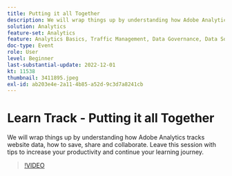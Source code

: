 ```yaml
---
title: Putting it all Together
description: We will wrap things up by understanding how Adobe Analytics tracks website data, how to save, share and collaborate. Leave this session with tips to increase your productivity and continue your learning journey.
solution: Analytics
feature-set: Analytics
feature: Analytics Basics, Traffic Management, Data Governance, Data Sources, Data Configuration and Collection
doc-type: Event
role: User
level: Beginner
last-substantial-update: 2022-12-01
kt: 11538
thumbnail: 3411895.jpeg
exl-id: ab203e4e-2a11-4b85-a52d-9c3d7a8241cb
---
```

# Learn Track - Putting it all Together 

We will wrap things up by understanding how Adobe Analytics tracks website data, how to save, share and collaborate. Leave this session with tips to increase your productivity and continue your learning journey.

>[!VIDEO](https://video.tv.adobe.com/v/3411895/?quality=12&learn=on)
